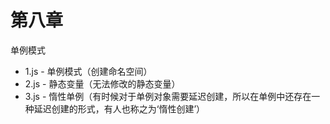 # 第八章

单例模式

* 1.js - 单例模式（创建命名空间）
* 2.js - 静态变量（无法修改的静态变量）
* 3.js - 惰性单例（有时候对于单例对象需要延迟创建，所以在单例中还存在一种延迟创建的形式，有人也称之为‘惰性创建’）